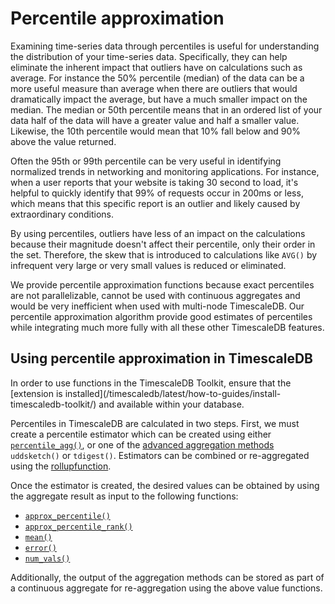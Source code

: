# Percentile approximation
Examining time-series data through percentiles is useful for understanding the
distribution of your time-series data. Specifically, they can help eliminate the
inherent impact that outliers have on calculations such as average. For instance
the 50% percentile (median) of the data can be a more useful measure than
average when there are outliers that would dramatically impact the average, but
have a much smaller impact on the median. The median or 50th percentile means
that in an ordered list of your data half of the data will have a greater value
and half a smaller value. Likewise, the 10th percentile would mean that 10% fall
below and 90% above the value returned.

Often the 95th or 99th percentile can be very useful in identifying normalized
trends in networking and monitoring applications. For instance, when a user reports
that your website is taking 30 second to load, it's helpful to quickly identify
that 99% of requests occur in 200ms or less, which means that this specific
report is an outlier and likely caused by extraordinary conditions.

By using percentiles, outliers have less of an impact on the calculations because
their magnitude doesn't affect their percentile, only their order in the set.
Therefore, the skew that is introduced to calculations like `AVG()`  by infrequent
very large or very small values is reduced or eliminated.

We provide percentile approximation functions because exact percentiles are not
parallelizable, cannot be used with continuous aggregates and would be very
inefficient when used with multi-node TimescaleDB. Our percentile approximation
algorithm provide good estimates of percentiles while integrating much more fully
with all these other TimescaleDB features.

## Using percentile approximation in TimescaleDB

<highlight type="tip">
In order to use functions in the TimescaleDB Toolkit, ensure that
the [extension is installed](/timescaledb/latest/how-to-guides/install-timescaledb-toolkit/) and available within your database.
</highlight>

Percentiles in TimescaleDB are calculated in two steps. First, we
must create a percentile estimator which can be created using either
[`percentile_agg()`][percentile_agg],
or one of the [advanced aggregation methods][advanced_agg_methods] `uddsketch()` or `tdigest()`. Estimators can be combined or re-aggregated using the [rollupfunction][rollup].

Once the estimator is created, the desired values can be obtained by using the aggregate result as
input to the following functions: [](#percentile-accessors)

 * [`approx_percentile()`](/hyperfunctions/percentile-approximation/approx_percentile)
 * [`approx_percentile_rank()`](/hyperfunctions/percentile-approximation/approx_percentile_rank)
 * [`mean()`](/hyperfunctions/percentile-approximation/mean)
 * [`error()`](/hyperfunctions/percentile-approximation/error)
 * [`num_vals()`](/hyperfunctions/percentile-approximation/num_vals)

Additionally, the output of the aggregation methods can be stored as part of a
continuous aggregate for re-aggregation using the above value functions.

[percentile_agg]: /hyperfunctions/percentile-approximation/percentile_agg/
[advanced_agg_methods]: /hyperfunctions/percentile-approximation/percentile-aggregation-methods/
[rollup]: /hyperfunctions/percentile-approximation/rollup-percentile/
